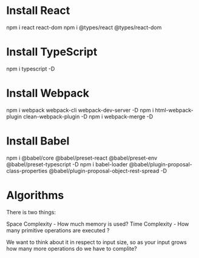 # Install React

npm i react react-dom
npm i @types/react @types/react-dom

# Install TypeScript

npm i typescript -D

# Install Webpack

npm i webpack webpack-cli webpack-dev-server -D
npm i html-webpack-plugin clean-webpack-plugin -D
npm i webpack-merge -D

# Install Babel

npm i @babel/core @babel/preset-react @babel/preset-env @babel/preset-typescript -D
npm i babel-loader @babel/plugin-proposal-class-properties @babel/plugin-proposal-object-rest-spread -D

# Algorithms

There is two things:

Space Complexity - How much memory is used?
Time Complexity - How many primitive operations are executed ?

We want to think about it in respect to input size, so as your input grows how many more operations do we have to complite?
